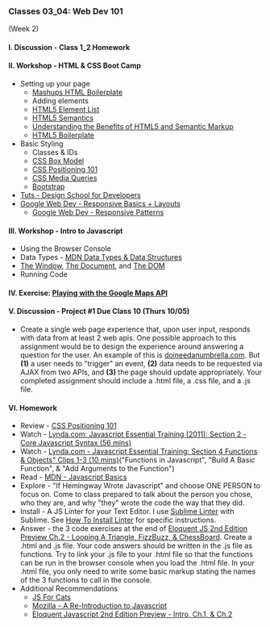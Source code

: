 ### Classes 03_04: Web Dev 101  
(Week 2)

#### I. Discussion - Class 1_2 Homework

#### II. Workshop - HTML & CSS Boot Camp
* Setting up your page
	* [Mashups HTML Boilerplate](https://github.com/craigprotzel/Mashups/blob/master/03_04_Web_Dev_101/HTML_Boilerplate/html_boilerplate.html)
	* Adding elements
	* [HTML5 Element List](https://developer.mozilla.org/en-US/docs/Web/Guide/HTML/HTML5/HTML5_element_list)	
	* [HTML5 Semantics](http://diveintohtml5.info/semantics.html) 
	* [Understanding the Benefits of HTML5 and Semantic Markup](http://www.webmechanix.com/advantages-of-html5-and-semantic-markup)
	* [HTML5 Boilerplate](http://html5boilerplate.com/)
* Basic Styling
	* Classes & IDs
	* [CSS Box Model](http://css-tricks.com/the-css-box-model/)
	* [CSS Positioning 101](http://alistapart.com/article/css-positioning-101) 
	* [CSS Media Queries](https://developer.mozilla.org/en-US/docs/Web/Guide/CSS/Media_queries)
	* [Bootstrap](http://getbootstrap.com/)
* [Tuts - Design School for Developers](http://webdesign.tutsplus.com/series/design-school-for-developers--webdesign-13793)
* [Google Web Dev - Responsive Basics + Layouts](https://developers.google.com/web/fundamentals/design-and-ui/responsive/)
	* [Google Web Dev - Responsive Patterns](https://developers.google.com/web/fundamentals/design-and-ui/responsive/patterns/?hl=en)

#### III. Workshop - Intro to Javascript
* Using the Browser Console
* Data Types - [MDN Data Types & Data Structures](https://developer.mozilla.org/en-US/docs/Web/JavaScript/Data_structures)
* [The Window](https://developer.mozilla.org/en/docs/Web/API/Window), [The Document](https://developer.mozilla.org/en-US/docs/Web/API/document), and [The DOM](https://developer.mozilla.org/en-US/docs/Web/API/Document_Object_Model/Introduction)
* Running Code

#### IV. Exercise: [Playing with the Google Maps API](https://developers.google.com/maps/documentation/javascript/tutorial)

#### V. Discussion - Project #1 Due Class 10 (Thurs 10/05) 
* Create a single web page experience that, upon user input, responds with data from at least 2 web apis. One possible approach to this assignment would be to design the experience around answering a question for the user. An example of this is [doineedanumbrella.com](http://doineedanumbrella.com/). But **(1)** a user needs to "trigger" an event, **(2)** data needs to be requested via AJAX from two APIs, and **(3)** the page should update appropriately. Your completed assignment should include a .html file, a .css file, and a .js file.

#### VI. Homework
* Review - [CSS Positioning 101](http://alistapart.com/article/css-positioning-101)
* Watch - [Lynda.com: Javascript Essential Training (2011): Section 2 - Core Javascript Syntax (56 mins)](http://www.nyu.edu/lynda)
* Watch - [Lynda.com - Javascript Essential Training: Section 4  Functions & Objects" Clips 1-3 (10 mins)](http://www.nyu.edu/lynda)("Functions in Javascript", "Build A Basic Function", & "Add Arguments to the Function")
* Read - [MDN - Javascript Basics](https://developer.mozilla.org/en-US/Learn/Getting_started_with_the_web/JavaScript_basics)
* Explore - "If Hemingway Wrote Javascript" and choose ONE PERSON to focus on. Come to class prepared to talk about the person you chose, who they are, and why "they" wrote the code the way that they did.
* Install - A JS Linter for your Text Editor. I use [Sublime Linter](http://www.sublimelinter.com/en/latest/index.html) with Sublime. See [How To Install Linter]() for specific instructions.
* Answer - the 3 code exercises at the end of [Eloquent JS 2nd Edition Preview Ch.2 - Looping A Triangle, FizzBuzz, & ChessBoard](http://eloquentjavascript.net/02_program_structure.html). Create a .html and .js file. Your code answers should be written in the .js file as functions. Try to link your .js file to your .html file so that the functions can be run in the browser console when you load the .html file. In your .html file, you only need to write some basic markup stating the names of the 3 functions to call in the console.
* Additional Recommendations
	* [JS For Cats](http://jsforcats.com/)
	* [Mozilla - A Re-Introduction to Javascript](https://developer.mozilla.org/en-US/docs/Web/JavaScript/A_re-introduction_to_JavaScript)
	* [Eloquent Javascript 2nd Edition Preview - Intro, Ch.1, & Ch.2](http://eloquentjavascript.net/)


